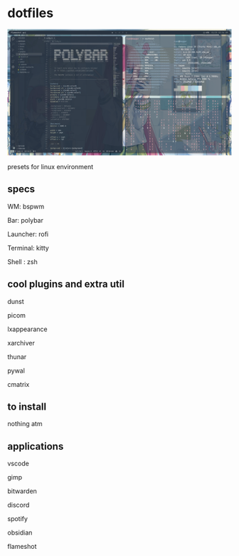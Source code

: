 # dotfiles

![current fedora desktop](images/fedoradesk.png)

presets for linux environment

## specs

WM: bspwm

Bar: polybar

Launcher: rofi

Terminal: kitty

Shell : zsh

## cool plugins and extra util
dunst

picom

lxappearance

xarchiver

thunar

pywal

cmatrix

## to install

nothing atm

## applications

vscode

gimp

bitwarden

discord

spotify

obsidian

flameshot
